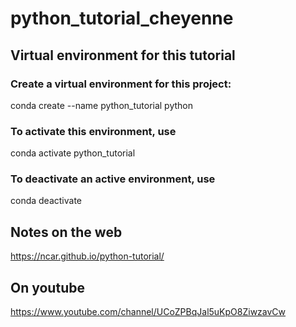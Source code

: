 # python_tutorial_cheyenne


## Virtual environment for this tutorial ##
 
### Create a virtual environment for this project:
conda create --name python_tutorial python

### To activate this environment, use
conda activate python_tutorial

### To deactivate an active environment, use
conda deactivate

## Notes on the web ##
https://ncar.github.io/python-tutorial/

## On youtube ## 
https://www.youtube.com/channel/UCoZPBqJal5uKpO8ZiwzavCw

